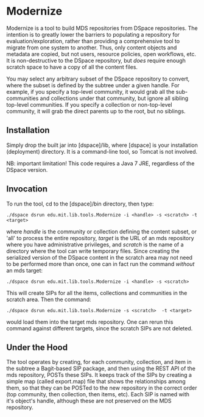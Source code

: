 # Modernize #

Modernize is a tool to build MDS repositories from DSpace repositories. The intention is to
greatly lower the barriers to populating a repository for evaluation/exploration, rather than providing a 
comprehensive tool to migrate from one system to another. Thus, only content objects and metadata
are copied, but not users, resource policies, open workflows, etc. It is non-destructive to the DSpace
repository, but *does* require enough scratch space to have a copy of all the content files.

You may select any arbitrary subset of the DSpace repository to convert, where the subset is defined
by the subtree under a given handle. For example, if you specify a top-level community, it would grab
all the sub-communities and collections under that community, but ignore all sibling top-level
communities. If you specify a collection or non-top-level community, it will grab the direct
parents up to the root, but no siblings.

## Installation ##

Simply drop the built jar into [dspace]/lib, where [dspace] is your installation
(deployment) directory. It is a command-line tool, so Tomcat is not involved.

NB: important limitation! This code requires a Java 7 JRE, regardless of the DSpace version.

## Invocation ##

To run the tool, cd to the [dspace]/bin directory, then type:

    ./dspace dsrun edu.mit.lib.tools.Modernize -i <handle> -s <scratch> -t <target> 

where _handle_ is the community or collection defining the content subset, or 'all' to process the entire repository,
_target_ is the URL of an mds repository where you have administrative privileges,
and _scratch_ is the name of a directory where the tool can write temporary files. Since creating the serialized
version of the DSpace content in the scratch area may not need to be performed more than once, one can in fact
run the command *without* an mds target:

    ./dspace dsrun edu.mit.lib.tools.Modernize -i <handle> -s <scratch> 

This will create SIPs for all the items, collections and communities in the scratch area. Then the command:

    ./dspace dsrun edu.mit.lib.tools.Modernize -s <scratch>  -t <target>

would load them into the target mds repository. One can rerun this command against different targets, since the scratch SIPs
are not deleted.

## Under the Hood ##

The tool operates by creating, for each community, collection, and item in the subtree a Bagit-based SIP package, and then
using the REST API of the mds repository, POSTs these SIPs. It keeps track of the SIPs by creating a simple map (called export.map)
file that shows the relationships among them, so that they can be POSTed to the new repository in the correct order (top community, then
collection, then items, etc). Each SIP is named with it's object's handle, although these are not preserved on the MDS repository.

